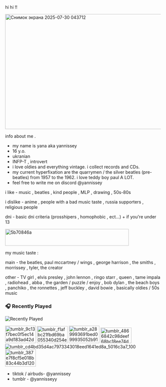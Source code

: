 hi hi !!

<img width="1052" height="371" alt="Снимок экрана 2025-07-30 043712" src="https://github.com/user-attachments/assets/eb1248b3-aca0-4584-91a3-f38196b99822" />

info about me .

- my name is yana aka yannissey
- 16 y.o.
- ukranian
- INFP-T , introvert
- i love oldies and everything vintage. i collect records and CDs. 
- my current hyperfixation are the quarrymen / the silver beatles (pre-beatles) from 1957 to the 1962. i love teddy boy paul A LOT.
- feel free to write me on discord @yannissey

i like - music , beatles , kind people , MLP , drawing , 50s-80s

i dislike - anime , people with a bad music taste , russia supporters , religious people 

dni - basic dni criteria (prosshipers , homophobic , ect...) + if you're under 13

<img width="400" height="54" alt="5b70846a" src="https://github.com/user-attachments/assets/6c95a6a1-c411-4978-8593-4130ff2c40c6" />
  
  my music taste :

  main - the beatles, paul mccartney / wings , george harrison , the smiths , morrissey , tyler, the creator
  
  other - TV girl , elvis presley , john lennon , ringo starr , queen , tame impala , radiohead , abba , the garden / puzzle / enjoy , bob dylan , the beach boys , panchiko , the ronnettes , jeff buckley , david bowie , basically oldies / 50s music

### 🎧 Recently Played

![Recently Played](https://lastfm-recently-played.vercel.app/api?user=yannissey&count=8&cover_size=small&theme=dark)


<img width="99" height="56" alt="tumblr_9c13f7bec0f5ec14a9d183ad42d9f1e2_b1788ce7_100" src="https://github.com/user-attachments/assets/886bd657-2498-4e2d-acf9-8d4eaa574665" /> <img width="99" height="55" alt="tumblr_f1afbc21fbd69ba055340d254e177ca8_d0ba4606_100" src="https://github.com/user-attachments/assets/118cbbc2-8798-4d54-a43d-e45d70049b1a" /> <img width="99" height="56" alt="tumblr_a289993691bed099935052b91ea516a9_28e32bd4_100" src="https://github.com/user-attachments/assets/13198949-1776-4f7f-86b4-544e1276350f" /> <img width="100" height="50" alt="tumblr_4866842c98deef68bc18ee74d858f784_d0034981_100" src="https://github.com/user-attachments/assets/314e2be0-22fb-4b0c-91f0-1fe060c72203" /> ![tumblr_cd4bd35d4ac7973343018eed1641ed8a_5016c3a7_100](https://github.com/user-attachments/assets/4ba9f389-94c0-4a0e-b434-12f2778c71e4) <img width="99" height="56" alt="tumblr_387e7f8cf5e018b83c44b3d12021d153_22ca98c3_100" src="https://github.com/user-attachments/assets/f0146946-6df7-459a-8964-2b535b258cb3" />




- tiktok / airbuds- @yannissey
- tumblr - @yannisseyy
